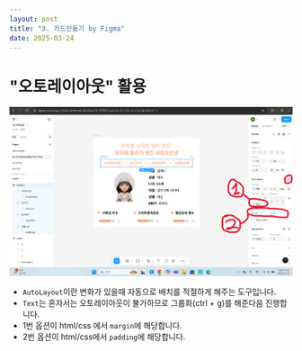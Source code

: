 ```yaml
---
layout: post
title: "3. 카드만들기 by Figma"
date: 2025-03-24
---
```


# "오토레이아웃" 활용

<div style="text-align: center;">
	<img src="/사진들/피그마/카드 by 오토레이아웃.png" alt="alt text" />
</div>

- ```AutoLayout```이란 변화가 있을때 자동으로 배치를 적절하게 해주는 도구입니다.
- ```Text```는 혼자서는 오토레이아웃이 불가하므로 그룹화(ctrl + g)를 해준다음 진행합니다.
- 1번 옵션이 html/css 에서 ```margin```에 해당합니다.
- 2번 옵션이 html/css에서 ```padding```에 해당합니다.

<br>
